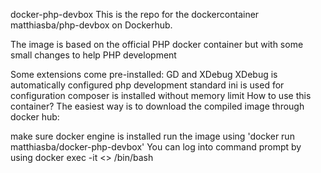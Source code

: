docker-php-devbox
This is the repo for the dockercontainer matthiasba/php-devbox on Dockerhub.

The image is based on the official PHP docker container but with some small changes to help PHP development

Some extensions come pre-installed: GD and XDebug
XDebug is automatically configured
php development standard ini is used for configuration
composer is installed without memory limit
How to use this container? The easiest way is to download the compiled image through docker hub:

make sure docker engine is installed
run the image using 'docker run matthiasba/docker-php-devbox'
You can log into command prompt by using docker exec -it <> /bin/bash
